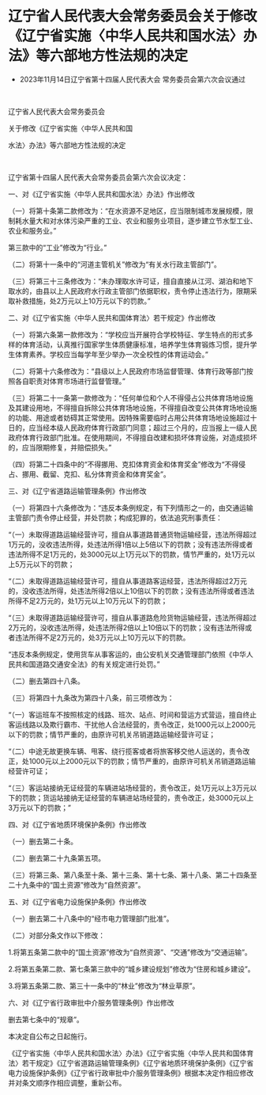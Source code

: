 # 辽宁省人民代表大会常务委员会关于修改《辽宁省实施〈中华人民共和国水法〉办法》等六部地方性法规的决定

- 2023年11月14日辽宁省第十四届人民代表大会
  常务委员会第六次会议通过

<!-- INFO END -->

​

辽宁省人民代表大会常务委员会

关于修改《辽宁省实施〈中华人民共和国

水法〉办法》等六部地方性法规的决定

​

辽宁省第十四届人民代表大会常务委员会第六次会议决定：

一、对《辽宁省实施〈中华人民共和国水法〉办法》作出修改

（一）将第十条第二款修改为：“在水资源不足地区，应当限制城市发展规模，限制耗水量大和对水体污染严重的工业、农业和服务业项目，逐步建立节水型工业、农业和服务业。”

第三款中的“工业”修改为“行业。”

（二）将第十一条中的“河道主管机关”修改为“有关水行政主管部门”。

（三）将第三十三条修改为：“未办理取水许可证，擅自直接从江河、湖泊和地下取水的，由县以上人民政府水行政主管部门依据职权，责令停止违法行为，限期采取补救措施，处2万元以上10万元以下的罚款。”

二、对《辽宁省实施〈中华人民共和国体育法〉若干规定》作出修改

（一）将第六条第一款修改为：“学校应当开展符合学校特征、学生特点的形式多样的体育活动，认真推行国家学生体质健康标准，培养学生体育锻炼习惯，提升学生体育素养。学校应当每学年至少举办一次全校性的体育运动会。”

（二）将第十六条修改为：“县级以上人民政府市场监督管理、体育行政等部门按照各自职责对体育市场进行监督管理。”

（三）将第二十一条第一款修改为：“任何单位和个人不得侵占公共体育场地设施及其建设用地，不得擅自拆除公共体育场地设施，不得擅自改变公共体育场地设施的功能、用途或者妨碍其正常使用。因特殊需要临时占用公共体育场地设施超过十日的，应当经本级人民政府体育行政部门同意；超过三个月的，应当报上一级人民政府体育行政部门批准。在使用期间，不得擅自改建和损坏体育设施，对造成损坏的，应当限期修复，并赔偿损失。”

（四）将第二十四条中的“不得挪用、克扣体育资金和体育奖金”修改为“不得侵占、挪用、截留、克扣、私分体育资金和体育奖金”。

三、对《辽宁省道路运输管理条例》作出修改

（一）将第四十六条修改为：“违反本条例规定，有下列情形之一的，由交通运输主管部门责令停止经营，并处罚款；构成犯罪的，依法追究刑事责任：

“（一）未取得道路运输经营许可，擅自从事道路普通货物运输经营，违法所得超过1万元的，没收违法所得，处违法所得1倍以上5倍以下的罚款；没有违法所得或者违法所得不足1万元的，处3000元以上1万元以下的罚款，情节严重的，处1万元以上5万元以下的罚款；

“（二）未取得道路运输经营许可，擅自从事道路客运经营，违法所得超过2万元的，没收违法所得，处违法所得2倍以上10倍以下的罚款；没有违法所得或者违法所得不足2万元的，处1万元以上10万元以下的罚款；

“（三）未取得道路运输经营许可，擅自从事道路危险货物运输经营，违法所得超过2万元的，没收违法所得，处违法所得2倍以上10倍以下的罚款；没有违法所得或者违法所得不足2万元的，处3万元以上10万元以下的罚款。

“违反本条例规定，使用货车从事客运的，由公安机关交通管理部门依照《中华人民共和国道路交通安全法》的有关规定进行处罚。”

（二）删去第四十八条。

（三）将第四十九条改为第四十八条，前三项修改为：

“（一）客运班车不按照核定的线路、班次、站点、时间和营运方式营运，擅自终止客运线路以及欺行霸市、干扰他人合法经营的，责令改正，处1000元以上2000元以下的罚款；情节严重的，由原许可机关吊销道路运输经营许可证；

“（二）中途无故更换车辆、甩客、绕行揽客或者将旅客移交他人运送的，责令改正，处1000元以上2000元以下的罚款；情节严重的，由原许可机关吊销道路运输经营许可证；

“（三）客运站接纳无证经营的车辆进站场经营的，责令改正，处1万元以上3万元以下的罚款；货运站接纳无证经营的车辆进站场经营的，责令改正，处3000元以上3万元以下的罚款；”

四、对《辽宁省地质环境保护条例》作出修改

（一）删去第二十条。

（二）删去第二十九条第五项。

（三）将第三条、第八条至十条、第十三条、第十七条、第十八条、第二十四条至二十九条中的“国土资源”修改为“自然资源”。

五、对《辽宁省电力设施保护条例》作出修改

（一）删去第二十八条中的“经市电力管理部门批准”。

（二）对部分条文作以下修改：

1.将第五条第二款中的“国土资源”修改为“自然资源”、“交通”修改为“交通运输”。

2.将第五条第二款、第七条第三款中的“城乡建设规划”修改为“住房和城乡建设”。

3.将第五条第二款、第三十一条中的“林业”修改为“林业草原”。

六、对《辽宁省行政审批中介服务管理条例》作出修改

删去第七条中的“规章”。

本决定自公布之日起施行。

《辽宁省实施〈中华人民共和国水法〉办法》《辽宁省实施〈中华人民共和国体育法〉若干规定》《辽宁省道路运输管理条例》《辽宁省地质环境保护条例》《辽宁省电力设施保护条例》《辽宁省行政审批中介服务管理条例》根据本决定作相应修改并对条文顺序作相应调整，重新公布。
